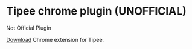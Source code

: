 # Tipee chrome plugin (UNOFFICIAL)
Not Official Plugin

[Download](https://downgit.github.io/#/home?url=https://github.com/R3C-0N/tipee-chrome-plugin/blob/master/tipee_plugin.crx) Chrome extension for Tipee.

